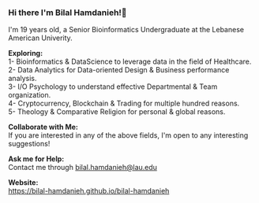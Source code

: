 ### Hi there I'm Bilal Hamdanieh!👋
I'm 19 years old, a Senior Bioinformatics Undergraduate at the Lebanese American Univerity.

**Exploring:**     
1- Bioinformatics & DataScience to leverage data in the field of Healthcare.   
2- Data Analytics for Data-oriented Design & Business performance analysis.   
3- I/O Psychology to understand effective Departmental & Team organization.   
4- Cryptocurrency, Blockchain & Trading for multiple hundred reasons.   
5- Theology & Comparative Religion for personal & global reasons.   


**Collaborate with Me:**   
If you are interested in any of the above fields, I'm open to any interesting suggestions!   

**Ask me for Help:**   
Contact me through bilal.hamdanieh@lau.edu   

**Website:**   
https://bilal-hamdanieh.github.io/bilal-hamdanieh   
